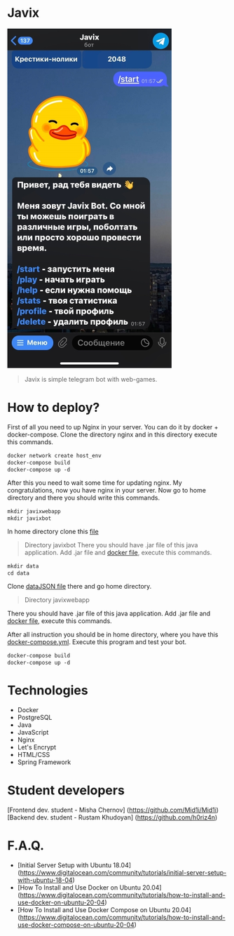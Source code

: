# Javix
![Screenshot of a comment on a GitHub issue showing an image, added in the Markdown, of an Octocat smiling and raising a tentacle.](https://github.com/h0riz4n/Javix/blob/main/f0znzTTw8F8.jpg)

> Javix is simple telegram bot with web-games.

# How to deploy?

First of all you need to up Nginx in your server. You can do it by docker + docker-compose. Clone the directory nginx and in this directory execute this commands.

```
docker network create host_env
docker-compose build
docker-compose up -d
```

After this you need to wait some time for updating nginx. My congratulations, now you have nginx in your server. 
Now go to home directory and there you should write this commands.
```
mkdir javixwebapp
mkdir javixbot
```

In home directory clone this [file](https://github.com/h0riz4n/Javix/blob/main/docker-compose.yaml)

> Directory javixbot
There you should have .jar file of this java application. Add .jar file and [docker file](https://github.com/h0riz4n/Javix/blob/main/JavixTg/Dockerfile), execute this commands.
```
mkdir data
cd data
```
Clone [dataJSON file](https://github.com/h0riz4n/Javix/blob/main/JavixTg/src/main/java/com/Javix/JavixTg/dataJSON/commands.json) there and go home directory.

> Directory javixwebapp

There you should have .jar file of this java application. Add .jar file and [docker file](https://github.com/h0riz4n/Javix/blob/main/JavixWeb/Dockerfile), execute this commands. 

After all instruction you should be in home directory, where you have this [docker-compose.yml](https://github.com/h0riz4n/Javix/blob/main/docker-compose.yaml).
Execute this program and test your bot.
```
docker-compose build
docker-compose up -d
```

# Technologies
- Docker
- PostgreSQL
- Java
- JavaScript
- Nginx
- Let's Encrypt
- HTML/CSS
- Spring Framework

# Student developers
[Frontend dev. student - Misha Chernov] (https://github.com/Mid1i/Mid1i)
[Backend dev. student - Rustam Khudoyan] (https://github.com/h0riz4n)

# F.A.Q.
- [Initial Server Setup with Ubuntu 18.04] (https://www.digitalocean.com/community/tutorials/initial-server-setup-with-ubuntu-18-04)
- [How To Install and Use Docker on Ubuntu 20.04] (https://www.digitalocean.com/community/tutorials/how-to-install-and-use-docker-on-ubuntu-20-04)
- [How To Install and Use Docker Compose on Ubuntu 20.04] (https://www.digitalocean.com/community/tutorials/how-to-install-and-use-docker-compose-on-ubuntu-20-04)

